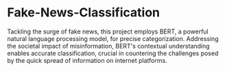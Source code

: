 # Fake-News-Classification
 Tackling the surge of fake news, this project employs BERT, a powerful natural language processing model, for precise categorization. Addressing the societal impact of misinformation, BERT's contextual understanding enables accurate classification, crucial in countering the challenges posed by the quick spread of information on internet platforms.

